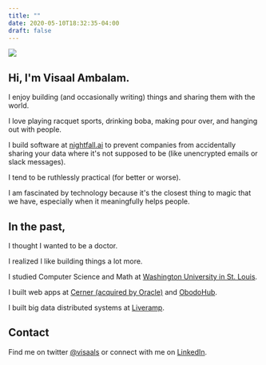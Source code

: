 ```yaml
---
title: ""
date: 2020-05-10T18:32:35-04:00
draft: false 
---
```


<p align="left">
  <img src="/img/visaal_grove_pp_rounded.png" />
</p>

## Hi, I'm Visaal Ambalam.

I enjoy building (and occasionally writing) things and sharing them with the world. 

I love playing racquet sports, drinking boba, making pour over, and hanging out with people.

I build software at [nightfall.ai](https://nightfall.ai/careers) to prevent companies from accidentally sharing your data where it's not supposed to be (like unencrypted emails or slack messages).

I tend to be ruthlessly practical (for better or worse).

I am fascinated by technology because it's the closest thing to magic that we have, especially when it meaningfully helps people.

## In the past,

I thought I wanted to be a doctor.

I realized I like building things a lot more.

I studied Computer Science and Math at [Washington University in St. Louis](https://wustl.edu/).

I built web apps at [Cerner (acquired by Oracle)](https://twitter.com/Cerner) and [ObodoHub](https://obodohub.com/).

I built big data distributed systems at [Liveramp](https://liveramp.com/for-engineers). 

## Contact
Find me on twitter [@visaals](https://twitter.com/Visaals) or connect with me on [LinkedIn](https://www.linkedin.com/in/visaal-ambalam-829a6198/).
